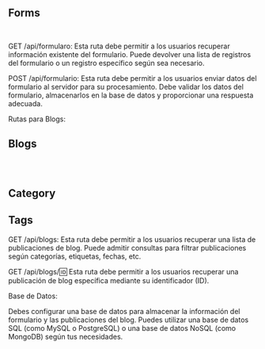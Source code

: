 ## Forms

```GET /api/forms

```

```POST /api/forms

```

GET /api/formularo: Esta ruta debe permitir a los usuarios recuperar información existente del formulario. Puede devolver una lista de registros del formulario o un registro específico según sea necesario.

POST /api/formulario: Esta ruta debe permitir a los usuarios enviar datos del formulario al servidor para su procesamiento. Debe validar los datos del formulario, almacenarlos en la base de datos y proporcionar una respuesta adecuada.

Rutas para Blogs:

## Blogs

```GET /api/blogs

```

```GET /api/blogs/:id

```

```POST /api/blogs

```

## Category

## Tags

GET /api/blogs: Esta ruta debe permitir a los usuarios recuperar una lista de publicaciones de blog. Puede admitir consultas para filtrar publicaciones según categorías, etiquetas, fechas, etc.

GET /api/blogs/🆔 Esta ruta debe permitir a los usuarios recuperar una publicación de blog específica mediante su identificador (ID).

Base de Datos:

Debes configurar una base de datos para almacenar la información del formulario y las publicaciones del blog. Puedes utilizar una base de datos SQL (como MySQL o PostgreSQL) o una base de datos NoSQL (como MongoDB) según tus necesidades.
